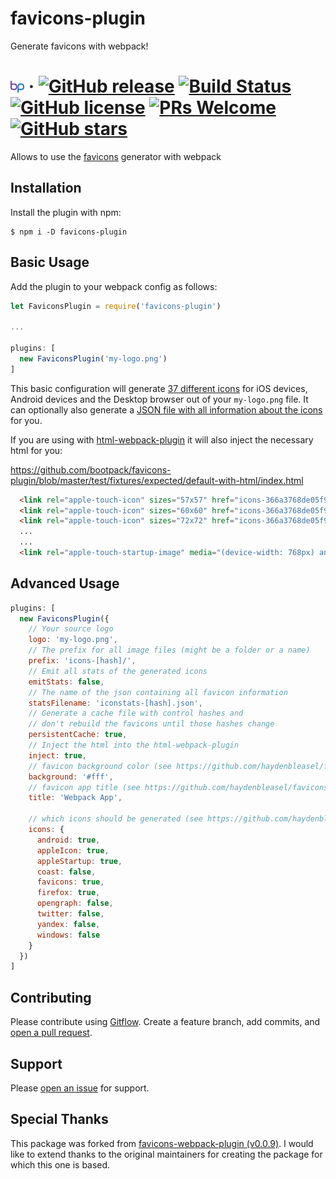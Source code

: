 # favicons-plugin
Generate favicons with webpack!

# ![bootpack](thumbnail.png) &middot; [![GitHub release](https://img.shields.io/github/release/bootpack/favicons-plugin.svg)](https://GitHub.com/bootpack/favicons-plugin/releases/) [![Build Status](https://travis-ci.com/bootpack/favicons-plugin.svg?branch=master)](https://travis-ci.com/bootpack/favicons-plugin) [![GitHub license](https://img.shields.io/github/license/bootpack/favicons-plugin.svg)](https://github.com/bootpack/favicons-plugin/blob/master/LICENSE) [![PRs Welcome](https://img.shields.io/badge/PRs-welcome-brightgreen.svg?style=flat-square)](https://github.com/bootpack/favicons-plugin/blob/master/.github/CONTRIBUTING.md) [![GitHub stars](https://img.shields.io/github/stars/bootpack/favicons-plugin.svg?style=social&label=Star&maxAge=2592000)](https://GitHub.com/bootpack/favicons-plugin/stargazers/)

Allows to use the [favicons](https://github.com/haydenbleasel/favicons) generator with webpack

Installation
------------

Install the plugin with npm:
```shell
$ npm i -D favicons-plugin
```

Basic Usage
-----------
Add the plugin to your webpack config as follows:

```javascript
let FaviconsPlugin = require('favicons-plugin')

...

plugins: [
  new FaviconsPlugin('my-logo.png')
]
```

This basic configuration will generate [37 different icons](https://github.com/bootpack/favicons-plugin/tree/master/test/fixtures/expected/default/icons-366a3768de05f9e78c392fa62b8fbb80) for iOS devices, Android devices and the Desktop browser out of your `my-logo.png` file.
It can optionally also generate a [JSON file with all information about the icons](https://github.com/bootpack/favicons-plugin/blob/master/test/fixtures/expected/generate-html/iconstats.json) for you.

If you are using with [html-webpack-plugin](https://github.com/ampedandwired/html-webpack-plugin) it will also inject the necessary html for you:

https://github.com/bootpack/favicons-plugin/blob/master/test/fixtures/expected/default-with-html/index.html

```html
  <link rel="apple-touch-icon" sizes="57x57" href="icons-366a3768de05f9e78c392fa62b8fbb80/apple-touch-icon-57x57.png">
  <link rel="apple-touch-icon" sizes="60x60" href="icons-366a3768de05f9e78c392fa62b8fbb80/apple-touch-icon-60x60.png">
  <link rel="apple-touch-icon" sizes="72x72" href="icons-366a3768de05f9e78c392fa62b8fbb80/apple-touch-icon-72x72.png">
  ...
  ...
  <link rel="apple-touch-startup-image" media="(device-width: 768px) and (device-height: 1024px) and (orientation: portrait) and (-webkit-device-pixel-ratio: 2)" href="icons-366a3768de05f9e78c392fa62b8fbb80/apple-touch-startup-image-1536x2008.png">
```


Advanced Usage
-----------

```javascript
plugins: [
  new FaviconsPlugin({
    // Your source logo
    logo: 'my-logo.png',
    // The prefix for all image files (might be a folder or a name)
    prefix: 'icons-[hash]/',
    // Emit all stats of the generated icons
    emitStats: false,
    // The name of the json containing all favicon information
    statsFilename: 'iconstats-[hash].json',
    // Generate a cache file with control hashes and
    // don't rebuild the favicons until those hashes change
    persistentCache: true,
    // Inject the html into the html-webpack-plugin
    inject: true,
    // favicon background color (see https://github.com/haydenbleasel/favicons#usage)
    background: '#fff',
    // favicon app title (see https://github.com/haydenbleasel/favicons#usage)
    title: 'Webpack App',

    // which icons should be generated (see https://github.com/haydenbleasel/favicons#usage)
    icons: {
      android: true,
      appleIcon: true,
      appleStartup: true,
      coast: false,
      favicons: true,
      firefox: true,
      opengraph: false,
      twitter: false,
      yandex: false,
      windows: false
    }
  })
]
```

## Contributing
Please contribute using [Gitflow](https://www.atlassian.com/git/tutorials/comparing-workflows/gitflow-workflow). Create a feature branch, add commits, and [open a pull request](https://github.com/bootpack/favicons-plugin/compare/).


## Support
Please [open an issue](https://github.com/bootpack/favicons-plugin/issues/new) for support.

## Special Thanks
This package was forked from [favicons-webpack-plugin (v0.0.9)](https://www.npmjs.com/package/favicons-webpack-plugin). I would like to extend thanks to the original maintainers for creating the package for which this one is based.
